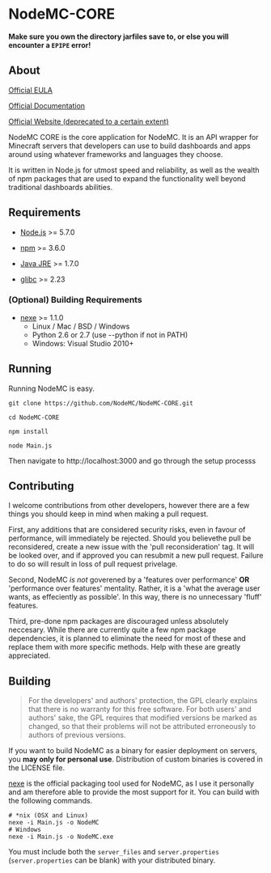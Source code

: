 # NodeMC-CORE

**Make sure you own the directory jarfiles save to, or 
else you will encounter a `EPIPE` error!**

## About

[Official EULA](https://nodemc.space/eula/)

[Official Documentation](https://docs.nodemc.space)

[Official Website (deprecated to a certain extent)](https://nodemc.space)

NodeMC CORE is the core application for NodeMC. It is an API wrapper
for Minecraft servers that developers can use to build dashboards 
and apps around using whatever frameworks and languages they choose. 

It is written in Node.js for utmost speed and reliability, as well
as the wealth of npm packages that are used to expand the functionality
well beyond traditional dashboards abilities.

## Requirements

- [Node.js](https://nodejs.org/en/) >= 5.7.0

- [npm](https://www.npmjs.com/) >= 3.6.0

- [Java JRE](https://www.java.com/en/) >= 1.7.0

- [glibc](https://www.gnu.org/software/libc/) >= 2.23

### (Optional) Building Requirements

- [nexe](https://jaredallard.me/nexe/) >= 1.1.0
    - Linux / Mac / BSD / Windows
    - Python 2.6 or 2.7 (use --python if not in PATH)
    - Windows: Visual Studio 2010+
    
## Running

Running NodeMC is easy. 

```
git clone https://github.com/NodeMC/NodeMC-CORE.git

cd NodeMC-CORE

npm install

node Main.js
```

Then navigate to http://localhost:3000 and go through the setup processs

## Contributing

I welcome contributions from other developers, however there are a few
things you should keep in mind when making a pull request.

First, any additions that are considered security risks, even in favour of
performance, will immediately be rejected. Should you believethe pull be
reconsidered, create a new issue with the 'pull reconsideration' tag. It
will be looked over, and if approved you can resubmit a new pull request.
Failure to do so will result in loss of pull request privelage. 

Second, NodeMC *is not* goverened by a 'features over performance' **OR**
'performance over features' mentality. Rather, it is a 'what the average
user wants, as effeciently as possible'. In this way, there is no unnecessary
'fluff' features.

Third, pre-done npm packages are discouraged unless absolutely neccesary. While
there are currently quite a few npm package dependencies, it is planned to eliminate
the need for most of these and replace them with more specific methods. Help with
these are greatly appreciated. 

## Building

> For the developers' and authors' protection, the GPL clearly explains 
that there is no warranty for this free software.  For both users' and
authors' sake, the GPL requires that modified versions be marked as
changed, so that their problems will not be attributed erroneously to
authors of previous versions.   

If you want to build NodeMC as a binary for easier deployment on servers, 
you **may only for personal use**. Distribution of custom binaries is
covered in the LICENSE file.

[nexe](https://github.com/jaredallard/nexe) is the official packaging
tool used for NodeMC, as I use it personally and am therefore
able to provide the most support for it. You can build with the
following commands.

```
# *nix (OSX and Linux)
nexe -i Main.js -o NodeMC
# Windows
nexe -i Main.js -o NodeMC.exe
```

You must include both the `server_files` and `server.properties`
(`server.properties` can be blank) with your distributed binary.

